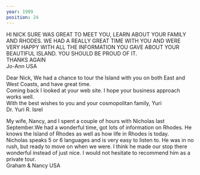 ```yaml
---
year: 1999
position: 24
---
```

HI NICK SURE WAS GREAT TO MEET YOU, LEARN ABOUT YOUR FAMILY AND RHODES. WE HAD A REALLY GREAT TIME WITH YOU AND WERE VERY HAPPY WITH ALL THE INFORMATION YOU GAVE ABOUT YOUR BEAUTIFUL ISLAND. YOU SHOULD BE PROUD OF IT.<br>
THANKS AGAIN<br>
Jo-Ann USA

Dear Nick, We had a chance to tour the Island with you on both East and West Coasts, and have great time.<br>
Coming back I looked at your web site. I hope your business approach works well.<br>
With the best wishes to you and your cosmopolitan family, Yuri<br>
Dr. Yuri R. Isrel

My wife, Nancy, and I spent a couple of hours with Nicholas last September.We had a wonderful time, got lots of information on Rhodes. He knows the Island of Rhodes as well as how life in Rhodes is today.<br>
Nicholas speaks 5 or 6 languages and is very easy to listen to. He was in no rush, but ready to move on when we were. I think he made our stop there wonderful instead of just nice. I would not hesitate to recommend him as a private tour.<br>
Graham & Nancy USA